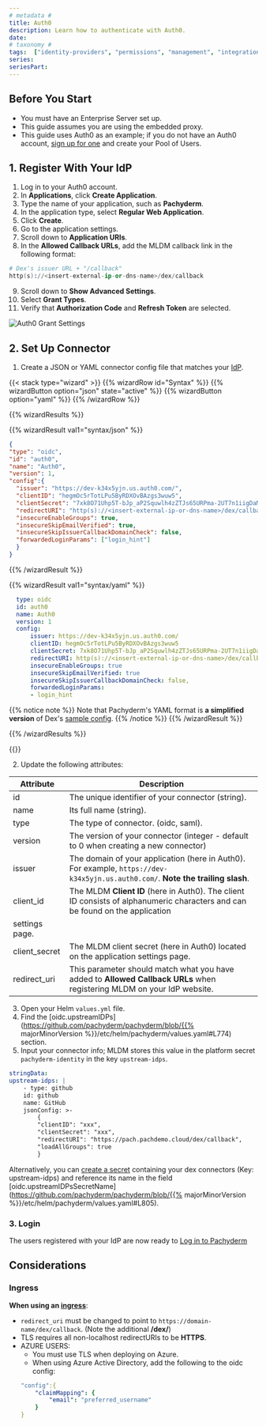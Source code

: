 ```yaml
---
# metadata # 
title: Auth0
description: Learn how to authenticate with Auth0.
date: 
# taxonomy #
tags:  ["identity-providers", "permissions", "management", "integrations"]
series:
seriesPart:
---
```


## Before You Start 

- You must have an Enterprise Server set up.
- This guide assumes you are using the embedded proxy.
- This guide uses Auth0 as an example; if you do not have an Auth0 account, [sign up for one](https://auth0.com) and create your Pool of Users.
  

## 1. Register With Your IdP

1. Log in to your Auth0 account.
2. In **Applications**, click **Create Application**.
3. Type the name of your application, such as **Pachyderm**.
4. In the application type, select **Regular Web Application**.
5. Click **Create**.
6. Go to the application settings.
7. Scroll down to **Application URIs**.
8. In the **Allowed Callback URLs**, add the MLDM callback link in the
   following format:
 ```s
 # Dex's issuer URL + "/callback"
 http(s)://<insert-external-ip-or-dns-name>/dex/callback
 ```
9. Scroll down to **Show Advanced Settings**.
10.  Select **Grant Types**.
11.  Verify that **Authorization Code** and **Refresh Token** are selected.

   ![Auth0 Grant Settings](/images/auth0-grant-settings.png)



## 2. Set Up Connector

1. Create a JSON or YAML connector config file that matches your [IdP](https://dexidp.io/docs/connectors/).

{{< stack type="wizard" >}}
{{% wizardRow id="Syntax" %}}
 {{% wizardButton option="json" state="active" %}}
 {{% wizardButton option="yaml" %}}
{{% /wizardRow %}}

{{% wizardResults %}}

{{% wizardResult val1="syntax/json" %}}
``` json
{
"type": "oidc",
"id": "auth0",
"name": "Auth0",
"version": 1,
"config":{
  "issuer": "https://dev-k34x5yjn.us.auth0.com/",
  "clientID": "hegmOc5rTotLPu5ByRDXOvBAzgs3wuw5",
  "clientSecret": "7xk8O71Uhp5T-bJp_aP2Squwlh4zZTJs65URPma-2UT7n1iigDaMUD9ArhUR-2aL",
  "redirectURI": "http(s)://<insert-external-ip-or-dns-name>/dex/callback",
  "insecureEnableGroups": true,
  "insecureSkipEmailVerified": true,
  "insecureSkipIssuerCallbackDomainCheck": false,
  "forwardedLoginParams": ["login_hint"] 
  }
}
```
{{% /wizardResult %}}

{{% wizardResult val1="syntax/yaml" %}}

``` yaml
  type: oidc
  id: auth0
  name: Auth0
  version: 1
  config:
      issuer: https://dev-k34x5yjn.us.auth0.com/
      clientID: hegmOc5rTotLPu5ByRDXOvBAzgs3wuw5
      clientSecret: 7xk8O71Uhp5T-bJp_aP2Squwlh4zZTJs65URPma-2UT7n1iigDaMUD9ArhUR-2aL
      redirectURI: http(s)://<insert-external-ip-or-dns-name>/dex/callback
      insecureEnableGroups: true
      insecureSkipEmailVerified: true
      insecureSkipIssuerCallbackDomainCheck: false,
      forwardedLoginParams:
      - login_hint
```
{{% notice note %}}
Note that Pachyderm's YAML format is **a simplified version** of Dex's [sample config](https://dexidp.io/docs/connectors/oidc/).
{{% /notice %}}
{{% /wizardResult %}}


{{% /wizardResults %}}

{{</stack>}}

2. Update the following attributes:

|Attribute|Description|
|-|-|
|id|The unique identifier of your connector (string).|
|name| Its full name (string).|
|type|The type of connector. (oidc, saml).|
|version| The version of your connector (integer - default to 0 when creating a new connector)|
|issuer| The domain of your application (here in Auth0). For example, `https://dev-k34x5yjn.us.auth0.com/`. **Note the trailing slash**.|
|client_id| The MLDM **Client ID** (here in Auth0). The client ID consists of alphanumeric characters and can be found on the application
settings page.|
|client_secret| The MLDM client secret (here in Auth0) located on the application settings page.
|redirect_uri|This parameter should match what you have added to **Allowed Callback URLs** when registering MLDM on your IdP website.|

3. Open your Helm `values.yml` file.
4. Find the [oidc.upstreamIDPs](https://github.com/pachyderm/pachyderm/blob/{{% majorMinorVersion %}}/etc/helm/pachyderm/values.yaml#L774) section.
5. Input your connector info; MLDM stores this value in the platform secret `pachyderm-identity` in the key `upstream-idps`.
```yaml
stringData:
upstream-idps: |
    - type: github
    id: github
    name: GitHub
    jsonConfig: >-
        {
        "clientID": "xxx",
        "clientSecret": "xxx",
        "redirectURI": "https://pach.pachdemo.cloud/dex/callback",
        "loadAllGroups": true
        }
```



Alternatively, you can [create a secret](../../../../how-tos/advanced-data-operations/secrets/#generate-your-secret-configuration-file) containing your dex connectors (Key: upstream-idps) and reference its name in the field [oidc.upstreamIDPsSecretName](https://github.com/pachyderm/pachyderm/blob/{{% majorMinorVersion %}}/etc/helm/pachyderm/values.yaml#L805).

 
### 3. Login
The users registered with your IdP are now ready to [Log in to Pachyderm](../login)

## Considerations 

### Ingress 

**When using an [ingress](../../../../deploy-manage/deploy/ingress/#ingress)**:

- `redirect_uri` must be changed to point to `https://domain-name/dex/callback`. (Note the additional **/dex/**) 
- TLS requires all non-localhost redirectURIs to be **HTTPS**.
- AZURE USERS: 
    - You must use TLS when deploying on Azure.
    - When using Azure Active Directory, add the following to the oidc config:
    ``` yaml
    "config":{
        "claimMapping": {
            "email": "preferred_username"
        } 
    }      
 
    ```